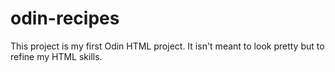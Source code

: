 # odin-recipes
This project is my first Odin HTML project.
It isn't meant to look pretty but to refine my HTML skills.
